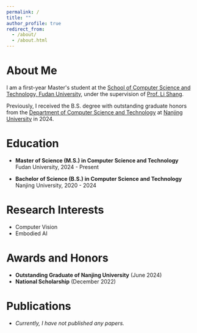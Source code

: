 ```yaml
---
permalink: /
title: ""
author_profile: true
redirect_from: 
  - /about/
  - /about.html
---
```


# About Me
I am a first-year Master's student at the [School of Computer Science and Technology, Fudan University](https://cs.fudan.edu.cn/), under the supervision of [Prof. Li Shang](https://cscw.fudan.edu.cn/lishang/). 

Previously, I received the B.S. degree with outstanding graduate honors from the [Department of Computer Science and Technology](http://cs.nju.edu.cn/) at [Nanjing University](https://www.nju.edu.cn/) in 2024.


# Education

- **Master of Science (M.S.) in Computer Science and Technology**  
  Fudan University, 2024 - Present

- **Bachelor of Science (B.S.) in Computer Science and Technology**  
  Nanjing University, 2020 - 2024

# Research Interests

- Computer Vision
- Embodied AI

# Awards and Honors

- **Outstanding Graduate of Nanjing University** (June 2024)
- **National Scholarship** (December 2022)

# Publications

- *Currently, I have not published any papers.*
